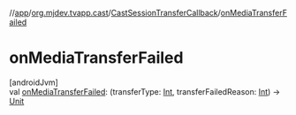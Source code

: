 //[app](../../../index.md)/[org.mjdev.tvapp.cast](../index.md)/[CastSessionTransferCallback](index.md)/[onMediaTransferFailed](on-media-transfer-failed.md)

# onMediaTransferFailed

[androidJvm]\
val [onMediaTransferFailed](on-media-transfer-failed.md): (transferType: [Int](https://kotlinlang.org/api/latest/jvm/stdlib/kotlin/-int/index.html), transferFailedReason: [Int](https://kotlinlang.org/api/latest/jvm/stdlib/kotlin/-int/index.html)) -&gt; [Unit](https://kotlinlang.org/api/latest/jvm/stdlib/kotlin/-unit/index.html)
